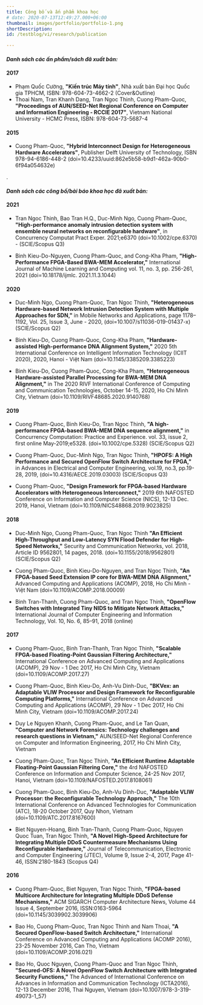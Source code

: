 ```yaml
---
title: Công bố và ấn phẩm khoa học
# date: 2020-07-13T12:49:27.000+06:00
thumbnail: images/portfolio/portfolio-1.png
shortDescription: 
id: /testblog/vi/research/publication

---
```

#### *Danh sách các ấn phẩm/sách đã xuất bản:*
#### 2017

+ Phạm Quốc Cường, **"Kiến trúc Máy tính"**, Nhà xuất bản Đại học Quốc gia TPHCM, ISBN: 978-604-73-4662-2 (Cover&Outline)
+ Thoai Nam, Tran Khanh Dang, Tran Ngoc Thinh, Cuong Pham-Quoc, **"Proceedings of AUN/SEED-Net Regional Conference on Computer and Information Engineering - RCCIE 2017"**, Vietnam National University - HCMC Press, ISBN: 978-604-73-5687-4

#### 2015

+ Cuong Pham-Quoc, **"Hybrid Interconnect Design for Heterogeneous Hardware Accelerators"**, Publisher Delft University of Technology, ISBN 978-94-6186-448-2 (doi=10.4233/uuid:862e5b58-b9d1-462a-90b0-6f94a054632e)

.

#### *Danh sách các công bố/bài báo khoa học đã xuất bản:*

#### 2021

+ Tran Ngoc Thinh, Bao Tran H.Q., Duc-Minh Ngo, Cuong Pham-Quoc, **"High-performance anomaly intrusion detection system with ensemble neural networks on reconfigurable hardware"**, in Concurrency Computat Pract Exper. 2021;e6370 (doi=10.1002/cpe.6370) - (SCIE/Scopus Q3)

+ Binh Kieu-Do-Nguyen, Cuong Pham-Quoc, and Cong-Kha Pham, **"High-Performance FPGA-Based BWA-MEM Accelerator,"** International Journal of Machine Learning and Computing vol. 11, no. 3, pp. 256-261, 2021 (doi=10.18178/ijmlc. 2021.11.3.1044)

#### 2020

+ Duc-Minh Ngo, Cuong Pham-Quoc, Tran Ngoc Thinh, **"Heterogeneous Hardware-based Network Intrusion Detection System with Multiple Approaches for SDN,"** in Mobile Networks and Applications, page 1178–1192, Vol. 25, Issue 3, June - 2020, (doi=10.1007/s11036-019-01437-x) (SCIE/Scopus Q2)

+ Binh Kieu-Do, Cuong Pham-Quoc, Cong-Kha Pham, **"Hardware-assisted High-performance DNA Alignment System,"** 2020 5th International Conference on Intelligent Information Technology (ICIIT 2020), 2020, Hanoi - Việt Nam (doi=10.1145/3385209.3385223)

+ Binh Kieu-Do, Cuong Pham-Quoc, Cong-Kha Pham, **"Heterogeneous Hardware-assisted Parallel Processing for BWA-MEM DNA Alignment,"** in The 2020 RIVF International Conference of Computing and Communication Technologies, October 14-15, 2020, Ho Chi Minh City, Vietnam (doi=10.1109/RIVF48685.2020.9140768)

#### 2019

+ Cuong Pham-Quoc, Binh Kieu-Do, Tran Ngoc Thinh, **"A high-performance FPGA-based BWA-MEM DNA sequence alignment,"** in Concurrency Computation: Practice and Experience. vol. 33, issue 2, first online May-2019;e5328. (doi=10.1002/cpe.5328) (SCIE/Scopus Q2)

+ Cuong Pham-Quoc, Duc-Minh Ngo, Tran Ngoc Thinh, **"HPOFS: A High Performance and Secured OpenFlow Switch Architecture for FPGA,"** in Advances in Electrical and Computer Engineering, vol.19, no.3, pp.19-28, 2019, (doi=10.4316/AECE.2019.03003) (SCIE/Scopus Q3)

+ Cuong Pham-Quoc, **"Design Framework for FPGA-based Hardware Accelerators with Heterogeneous Interconnect,"** 2019 6th NAFOSTED Conference on Information and Computer Science (NICS), 12-13 Dec. 2019, Hanoi, Vietnam (doi=10.1109/NICS48868.2019.9023825)

#### 2018

+ Duc-Minh Ngo, Cuong Pham-Quoc, Tran Ngoc Thinh **"An Efficient High-Throughput and Low-Latency SYN Flood Defender for High-Speed Networks,"** Security and Communication Networks, vol. 2018, Article ID 9562801, 14 pages, 2018. (doi=10.1155/2018/9562801) (SCIE/Scopus Q2)

+ Cuong Pham-Quoc, Binh Kieu-Do-Nguyen, and Tran Ngoc Thinh, **"An FPGA-based Seed Extension IP core for BWA-MEM DNA Alignment,"** Advanced Computing and Applications (ACOMP), 2018, Ho Chi Minh - Việt Nam (doi=10.1109/ACOMP.2018.00009)

+ Binh Tran-Thanh, Cuong Pham-Quoc, and Tran Ngoc Thinh, **"OpenFlow Switches with Integrated Tiny NIDS to Mitigate Network Attacks,"** International Journal of Computer Engineering and Information Technology, Vol. 10, No. 6, 85–91, 2018 (online)

#### 2017

+ Cuong Pham-Quoc, Binh Tran-Thanh, Tran Ngoc Thinh, **"Scalable FPGA-based Floating-Point Gaussian Filtering Architecture,"** International Conference on Advanced Computing and Applications (ACOMP), 29 Nov - 1 Dec 2017, Ho Chi Minh City, Vietnam (doi=10.1109/ACOMP.2017.27)

+ Cuong Pham-Quoc, Binh Kieu-Do, Anh-Vu Dinh-Duc, **"BKVex: an Adaptable VLIW Processor and Design Framework for Reconfigurable Computing Platforms,"** International Conference on Advanced Computing and Applications (ACOMP), 29 Nov - 1 Dec 2017, Ho Chi Minh City, Vietnam (doi=10.1109/ACOMP.2017.24)

+ Duy Le Nguyen Khanh, Cuong Pham-Quoc, and Le Tan Quan, **"Computer and Network Forensics: Technology challenges and research questions in Vietnam,"** AUN/SEED-Net Regional Conference on Computer and Information Engineering, 2017, Ho Chi Minh City, Vietnam

+ Cuong Pham-Quoc, Tran Ngoc Thinh, **"An Efficient Runtime Adaptable Floating-Point Gaussian Filtering Core,"** the 4rd NAFOSTED Conference on Information and Computer Science, 24-25 Nov 2017, Hanoi, Vietnam (doi=10.1109/NAFOSTED.2017.8108061)

+ Cuong Pham-Quoc, Binh Kieu-Do, Anh-Vu Dinh-Duc, **"Adaptable VLIW Processor: the Reconfigurable Technology Approach,"** The 10th International Conference on Advanced Technologies for Communication (ATC), 18-20 October 2017, Quy Nhon, Vietnam (doi=10.1109/ATC.2017.8167600)

+ Biet Nguyen-Hoang, Binh Tran-Thanh, Cuong Pham-Quoc, Nguyen Quoc Tuan, Tran Ngoc Thinh, **"A Novel High-Speed Architecture for Integrating Multiple DDoS Countermeasure Mechanisms Using Reconfigurable Hardware,"** Journal of Telecommunication, Electronic and Computer Engineering (JTEC), Volume 9, Issue 2-4, 2017, Page 41-46, ISSN:2180-1843 (Scopus Q4)

#### 2016

+ Cuong Pham-Quoc, Biet Nguyen, Tran Ngoc Thinh, **"FPGA-based Multicore Architecture for Integrating Multiple DDoS Defense Mechanisms,"** ACM SIGARCH Computer Architecture News, Volume 44 Issue 4, September 2016, ISSN:0163-5964 (doi=10.1145/3039902.3039906)

+ Bao Ho, Cuong Pham-Quoc, Tran Ngoc Thinh and Nam Thoai, **"A Secured OpenFlow-based Switch Architecture,"** International Conference on Advanced Computing and Applications (ACOMP 2016), 23-25 November 2016, Can Tho, Vietnam (doi=10.1109/ACOMP.2016.021)

+ Bao Ho, Quoc Nguyen, Cuong Pham-Quoc and Tran Ngoc Thinh, **"Secured-OFS: A Novel OpenFlow Switch Architecture with Integrated Security Functions,"** The Advanced of International Conference on Advances in Information and Communication Technology (ICTA2016), 12-13 December 2016, Thai Nguyen, Vietnam (doi=10.1007/978-3-319-49073-1_57)